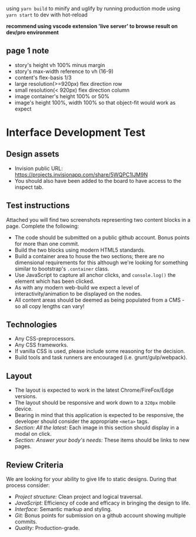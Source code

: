 using `yarn build` to minify and uglify by running production mode
using `yarn start` to dev with hot-reload

**recommend using vscode extension 'live server' to browse result on dev/pro environment**

## page 1 note

- story's height vh 100% minus margin
- story's max-width reference to vh (16-9)
- content's flex-basis 1/3
- large resolution(>=920px) flex direction row
- small resolution(< 920px) flex direction column
- image container's height 100% or 50%
- image's height 100%, width 100% so that object-fit would work as expect

# Interface Development Test

## Design assets

- Invision public URL: https://projects.invisionapp.com/share/5WQPC1IJM9N
- You should also have been added to the board to have access to the inspect tab.

## Test instructions

Attached you will find two screenshots representing two content blocks in a page. Complete the following:

- The code should be submitted on a public github account. Bonus points for more than one commit.
- Build the two blocks using modern HTML5 standards.
- Build a container area to house the two sections; there are no dimensional requirements for this although we're looking for something similar to bootstrap's `.container` class.
- Use JavaScript to capture all anchor clicks, and `console.log()` the element which has been clicked.
- As with any modern web-build we expect a level of interactivity/animation to be displayed on the nodes.
- All content areas should be deemed as being populated from a CMS - so all copy lengths can vary!

## Technologies

- Any CSS-preprocessors.
- Any CSS frameworks.
- If vanilla CSS is used, please include some reasoning for the decision.
- Build tools and task runners are encouraged (i.e. grunt/gulp/webpack).

## Layout

- The layout is expected to work in the latest Chrome/FireFox/Edge versions.
- The layout should be responsive and work down to a `320px` mobile device.
- Bearing in mind that this application is expected to be responsive, the developer should consider the appropriate `<meta>` tags.
- _Section: All the latest:_ Each image in this section should display in a modal on click.
- _Section: Answer your body's needs:_ These items should be links to new pages.

## Review Criteria

We are looking for your ability to give life to static designs. During that process consider:

- _Project structure:_ Clean project and logical traversal.
- _JavaScript:_ Efficiency of code and efficacy in bringing the design to life.
- _Interface:_ Semantic markup and styling.
- _Git:_ Bonus points for submission on a github account showing multiple commits.
- _Quality:_ Production-grade.
